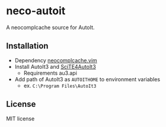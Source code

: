 # neco-autoit

A neocomplcache source for AutoIt.

## Installation

- Dependency [neocomplcache.vim](https://github.com/Shougo/neocomplcache.vim)
- Install AutoIt3 and [SciTE4AutoIt3](http://www.autoitscript.com/site/autoit-script-editor/downloads/)
  * Requirements au3.api
- Add path of AutoIt3 as `AUTOITHOME` to environment variables
  * ex. `C:\Program Files\AutoIt3`

## License

MIT license
